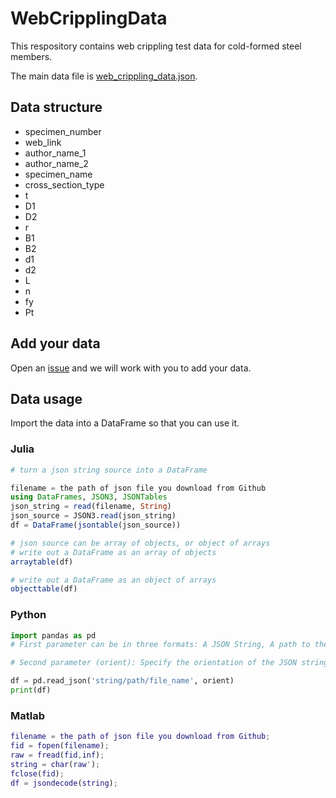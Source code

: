 # WebCripplingData

This respository contains web crippling test data for cold-formed steel members.

The main data file is [web_crippling_data.json](data/web_crippling_data.json).

## Data structure

* specimen_number
* web_link
* author_name_1
* author_name_2
* specimen_name
* cross_section_type
* t
* D1
* D2
* r
* B1
* B2
* d1
* d2
* L
* n
* fy 
* Pt

## Add your data

Open an [issue](https://github.com/runtosolve/WebCripplingData/issues) and we will work with you to add your data.

## Data usage

Import the data into a DataFrame so that you can use it.

### **Julia**

```julia
# turn a json string source into a DataFrame

filename = the path of json file you download from Github
using DataFrames, JSON3, JSONTables
json_string = read(filename, String)
json_source = JSON3.read(json_string)
df = DataFrame(jsontable(json_source))

# json source can be array of objects, or object of arrays
# write out a DataFrame as an array of objects
arraytable(df)

# write out a DataFrame as an object of arrays
objecttable(df)
```

### **Python**

```python
import pandas as pd
# First parameter can be in three formats: A JSON String, A path to the JSON file, The JSON file's name

# Second parameter (orient): Specify the orientation of the JSON string

df = pd.read_json('string/path/file_name', orient) 
print(df)
```

### **Matlab**

``` matlab
filename = the path of json file you download from Github;
fid = fopen(filename);
raw = fread(fid,inf);
string = char(raw');
fclose(fid);
df = jsondecode(string);
```
